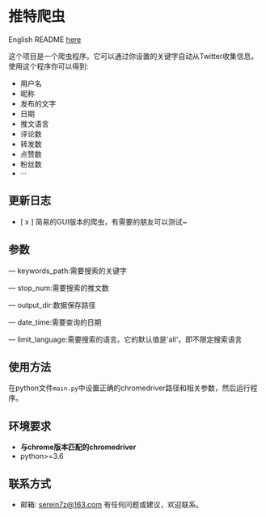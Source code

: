 # 推特爬虫
English README [here](https://github.com/QingYunA/Twitter-Crawler/blob/master/EN-README.md)

这个项目是一个爬虫程序。它可以通过你设置的关键字自动从Twitter收集信息。使用这个程序你可以得到:
- 用户名
- 昵称
- 发布的文字
- 日期
- 推文语言
- 评论数
- 转发数
- 点赞数
- 粉丝数
- ···
## 更新日志
- [ x ] 简易的GUI版本的爬虫，有需要的朋友可以测试~
## 参数

— keywords_path:需要搜索的关键字

— stop_num:需要搜索的推文数

— output_dir:数据保存路径

— date_time:需要查询的日期

— limit_language:需要搜索的语言。它的默认值是'all'。即不限定搜索语言
## 使用方法
在python文件`main.py`中设置正确的chromedriver路径和相关参数，然后运行程序。
## 环境要求
- **与chrome版本匹配的chromedriver**
- python>=3.6
## 联系方式
- 邮箱: serein7z@163.com
有任何问题或建议，欢迎联系。
